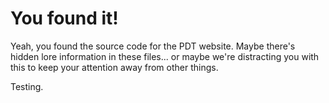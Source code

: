 # You found it!

Yeah, you found the source code for the PDT website. Maybe there's hidden lore information in these files... or maybe we're distracting you with this to keep your attention away from other things.

Testing.
